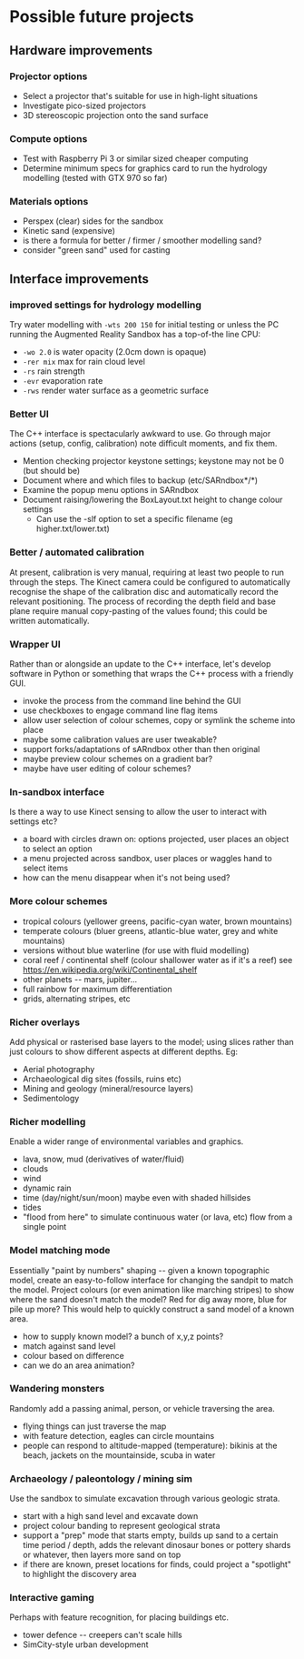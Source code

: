 
# Possible future projects


## Hardware improvements


### Projector options

* Select a projector that's suitable for use in high-light situations
* Investigate pico-sized projectors
* 3D stereoscopic projection onto the sand surface


### Compute options

* Test with Raspberry Pi 3 or similar sized cheaper computing
* Determine minimum specs for graphics card to run the hydrology modelling
  (tested with GTX 970 so far)


### Materials options

* Perspex (clear) sides for the sandbox
* Kinetic sand (expensive)
* is there a formula for better / firmer / smoother modelling sand?
* consider "green sand" used for casting


## Interface improvements


### improved settings for hydrology modelling

Try water modelling with `-wts 200 150` for initial testing or unless the PC running the Augmented Reality Sandbox has a top-of-the line CPU:

  * `-wo 2.0` is water opacity (2.0cm down is opaque)
  * `-rer mix` max for rain cloud level
  * `-rs` rain strength
  * `-evr` evaporation rate
  * `-rws` render water surface as a geometric surface


### Better UI

The C++ interface is spectacularly awkward to use.  Go through major actions (setup, config, calibration) note difficult moments, and fix them.

* Mention checking projector keystone settings; keystone may not be 0 (but should be)
* Document where and which files to backup (etc/SARndbox*/*)
* Examine the popup menu options in SARndbox
* Document raising/lowering the BoxLayout.txt height to change colour settings
  * Can use the -slf option to set a specific filename (eg
  higher.txt/lower.txt)


### Better / automated calibration

At present, calibration is very manual, requiring at least two people to run through the steps.  The Kinect camera could be configured to automatically recognise the shape of the calibration disc and automatically record the relevant positioning.  The process of recording the depth field and base plane require manual copy-pasting of the values found; this could be written automatically.


### Wrapper UI

Rather than or alongside an update to the C++ interface, let's develop software in Python or something that wraps the C++ process with a friendly GUI.

* invoke the process from the command line behind the GUI
* use checkboxes to engage command line flag items
* allow user selection of colour schemes, copy or symlink the scheme into place
* maybe some calibration values are user tweakable?
* support forks/adaptations of sARndbox other than then original
* maybe preview colour schemes on a gradient bar?
* maybe have user editing of colour schemes?


### In-sandbox interface

Is there a way to use Kinect sensing to allow the user to interact with settings etc?

* a board with circles drawn on: options projected, user places an object to select an option
* a menu projected across sandbox, user places or waggles hand to select items
* how can the menu disappear when it's not being used?


### More colour schemes

* tropical colours (yellower greens, pacific-cyan water, brown mountains)
* temperate colours (bluer greens, atlantic-blue water, grey and white mountains)
* versions without blue waterline (for use with fluid modelling)
* coral reef / continental shelf (colour shallower water as if it's a reef) see <https://en.wikipedia.org/wiki/Continental_shelf>
* other planets -- mars, jupiter...
* full rainbow for maximum differentiation
* grids, alternating stripes, etc


### Richer overlays

Add physical or rasterised base layers to the model; using slices rather than just colours to show different aspects at different depths.  Eg:

* Aerial photography
* Archaeological dig sites (fossils, ruins etc)
* Mining and geology (mineral/resource layers)
* Sedimentology


### Richer modelling

Enable a wider range of environmental variables and graphics.

* lava, snow, mud (derivatives of water/fluid)
* clouds
* wind
* dynamic rain
* time (day/night/sun/moon) maybe even with shaded hillsides
* tides
* "flood from here" to simulate continuous water (or lava, etc) flow from a single point


### Model matching mode

Essentially "paint by numbers" shaping -- given a known topographic model, create an easy-to-follow interface for changing the sandpit to match the model. Project colours (or even animation like marching stripes) to show where the sand doesn't match the model?  Red for dig away more, blue for pile up more?  This would help to quickly construct a sand model of a known area.

* how to supply known model?  a bunch of x,y,z points?
* match against sand level
* colour based on difference
* can we do an area animation?


### Wandering monsters

Randomly add a passing animal, person, or vehicle traversing the area.

* flying things can just traverse the map
* with feature detection, eagles can circle mountains
* people can respond to altitude-mapped (temperature): bikinis at the beach, jackets on the mountainside, scuba in water


### Archaeology / paleontology / mining sim

Use the sandbox to simulate excavation through various geologic strata.

* start with a high sand level and excavate down
* project colour banding to represent geological strata
* support a "prep" mode that starts empty, builds up sand to a certain time period / depth, adds the relevant dinosaur bones or pottery shards or whatever, then layers more sand on top
* if there are known, preset locations for finds, could project a "spotlight" to highlight the discovery area


### Interactive gaming

Perhaps with feature recognition, for placing buildings etc.

* tower defence -- creepers can't scale hills
* SimCity-style urban development




